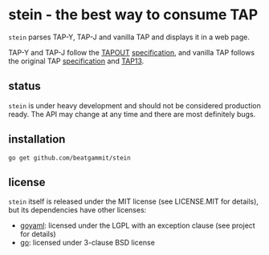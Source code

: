 stein - the best way to consume TAP
===================================

`stein` parses TAP-Y, TAP-J and vanilla TAP and displays it in a web page.

TAP-Y and TAP-J follow the [TAPOUT](https://github.com/rubyworks/tapout) [specification](https://github.com/rubyworks/tapout/wiki/TAP-Y-J-Specification), and vanilla TAP follows the original TAP [specification](http://testanything.org/tap-specification.html) and [TAP13](http://testanything.org/tap-version-13-specification.html).

status
------

`stein` is under heavy development and should not be considered production ready. The API may change at any time and there are most definitely bugs.

installation
------------

    go get github.com/beatgammit/stein

license
-------

`stein` itself is released under the MIT license (see LICENSE.MIT for details), but its dependencies have other licenses:

* [goyaml](https://github.com/goyaml/yaml): licensed under the LGPL with an exception clause (see project for details)
* [go](https://golang.org): licensed under 3-clause BSD license

